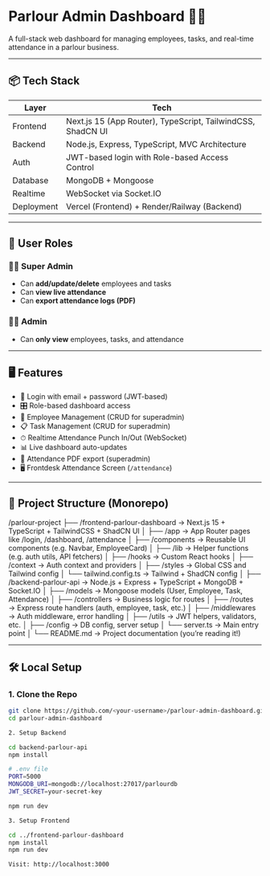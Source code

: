 # Parlour Admin Dashboard 💇‍♀️

A full-stack web dashboard for managing employees, tasks, and real-time attendance in a parlour business.

---

## 📦 Tech Stack

| Layer      | Tech                                                |
|------------|-----------------------------------------------------|
| Frontend   | Next.js 15 (App Router), TypeScript, TailwindCSS, ShadCN UI |
| Backend    | Node.js, Express, TypeScript, MVC Architecture      |
| Auth       | JWT-based login with Role-based Access Control      |
| Database   | MongoDB + Mongoose                                  |
| Realtime   | WebSocket via Socket.IO                             |
| Deployment | Vercel (Frontend) + Render/Railway (Backend)        |

---

## 👤 User Roles

### 🧑‍💼 Super Admin
- Can **add/update/delete** employees and tasks
- Can **view live attendance**
- Can **export attendance logs (PDF)**

### 👨‍💻 Admin
- Can **only view** employees, tasks, and attendance

---

## 🖥 Features

- 🔐 Login with email + password (JWT-based)
- 🎛 Role-based dashboard access
- 👥 Employee Management (CRUD for superadmin)
- 📋 Task Management (CRUD for superadmin)
- ⏱ Realtime Attendance Punch In/Out (WebSocket)
- 📊 Live dashboard auto-updates
- 🧾 Attendance PDF export (superadmin)
- 🖥 Frontdesk Attendance Screen (`/attendance`)

---

## 📁 Project Structure (Monorepo)

/parlour-project
├── /frontend-parlour-dashboard     → Next.js 15 + TypeScript + TailwindCSS + ShadCN UI
│   ├── /app                        → App Router pages like /login, /dashboard, /attendance
│   ├── /components                 → Reusable UI components (e.g. Navbar, EmployeeCard)
│   ├── /lib                        → Helper functions (e.g. auth utils, API fetchers)
│   ├── /hooks                      → Custom React hooks
│   ├── /context                    → Auth context and providers
│   ├── /styles                     → Global CSS and Tailwind config
│   └── tailwind.config.ts         → Tailwind + ShadCN config
│
├── /backend-parlour-api           → Node.js + Express + TypeScript + MongoDB + Socket.IO
│   ├── /models                    → Mongoose models (User, Employee, Task, Attendance)
│   ├── /controllers               → Business logic for routes
│   ├── /routes                    → Express route handlers (auth, employee, task, etc.)
│   ├── /middlewares               → Auth middleware, error handling
│   ├── /utils                     → JWT helpers, validators, etc.
│   ├── /config                    → DB config, server setup
│   └── server.ts                 → Main entry point
│
└── README.md                      → Project documentation (you’re reading it!)


---

## 🛠️ Local Setup

### 1. Clone the Repo

```bash
git clone https://github.com/<your-username>/parlour-admin-dashboard.git
cd parlour-admin-dashboard

2. Setup Backend

cd backend-parlour-api
npm install

# .env file
PORT=5000
MONGODB_URI=mongodb://localhost:27017/parlourdb
JWT_SECRET=your-secret-key

npm run dev

3. Setup Frontend

cd ../frontend-parlour-dashboard
npm install
npm run dev

Visit: http://localhost:3000